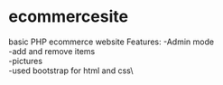 # ecommercesite
basic PHP ecommerce website
Features:
-Admin mode\
-add and remove items\
-pictures\
-used bootstrap for html and css\
